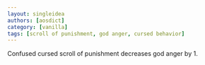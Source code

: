 ```yaml
---
layout: singleidea
authors: [aosdict]
category: [vanilla]
tags: [scroll of punishment, god anger, cursed behavior]
---
```

Confused cursed scroll of punishment decreases god anger by 1.
